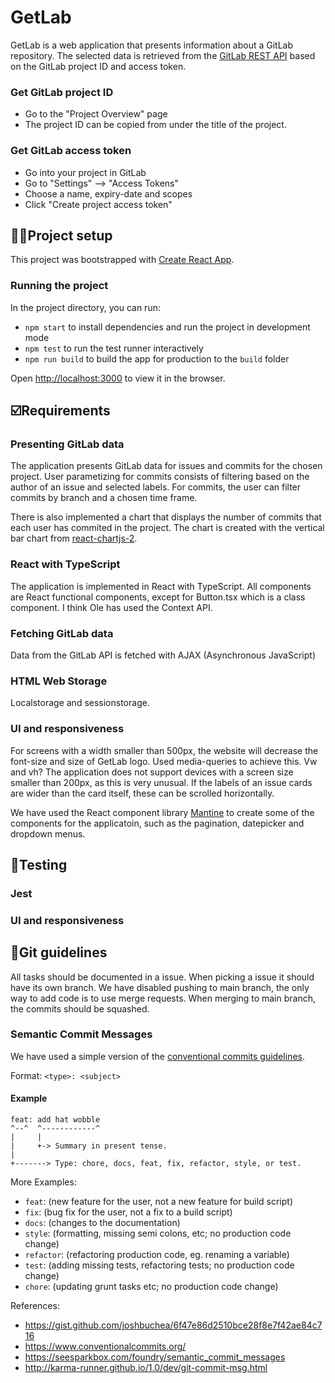 # GetLab
GetLab is a web application that presents information about a GitLab repository. The selected data is retrieved from the [GitLab REST API](https://docs.GitLab.com/ee/api/) based on the GitLab project ID and access token. 

### Get GitLab project ID
- Go to the "Project Overview" page
- The project ID can be copied from under the title of the project.

### Get GitLab access token
- Go into your project in GitLab
- Go to "Settings" --> "Access Tokens"
- Choose a name, expiry-date and scopes
- Click "Create project access token"

## 👩‍💻Project setup 

This project was bootstrapped with [Create React App](https://github.com/facebook/create-react-app).

### Running the project

In the project directory, you can run:

- `npm start` to install dependencies and run the project in development mode
- `npm test` to run the test runner interactively
- `npm run build` to build the app for production to the `build` folder

Open [http://localhost:3000](http://localhost:3000) to view it in the browser.

## ☑️Requirements

### Presenting GitLab data
The application presents GitLab data for issues and commits for the chosen project.
User parametizing for commits consists of filtering based on the author of an issue and selected labels. 
For commits, the user can filter commits by branch and a chosen time frame. 

There is also implemented a chart that displays the number of commits that each user has commited in the project. The chart is created with the vertical bar chart from [react-chartjs-2](https://react-chartjs-2.js.org/examples/vertical-bar-chart/). 

### React with TypeScript
The application is implemented in React with TypeScript. 
All components are React functional components, except for Button.tsx which is a class component. 
I think Ole has used the Context API. 

### Fetching GitLab data
Data from the GitLab API is fetched with AJAX (Asynchronous JavaScript)

### HTML Web Storage
Localstorage and sessionstorage.

### UI and responsiveness
For screens with a width smaller than 500px, the website will decrease the font-size and size of GetLab logo. Used media-queries to achieve this. Vw and vh? The application does not support devices with a screen size smaller than 200px, as this is very unusual. If the labels of an issue cards are wider than the card itself, these can be scrolled horizontally. 

We have used the React component library [Mantine](https://mantine.dev) to create some of the components for the applicatoin, such as the pagination, datepicker and dropdown menus. 


## 🧪Testing

### Jest

### UI and responsiveness


## 🚀Git guidelines

All tasks should be documented in a issue. When picking a issue it should have its own branch. We have disabled pushing to main branch, the only way to add code is to use merge requests. When merging to main branch, the commits should be squashed.

### Semantic Commit Messages

We have used a simple version of the [conventional commits guidelines](https://www.conventionalcommits.org/en/v1.0.0/).

Format: `<type>: <subject>`

#### Example

```
feat: add hat wobble
^--^  ^------------^
|     |
|     +-> Summary in present tense.
|
+-------> Type: chore, docs, feat, fix, refactor, style, or test.
```

More Examples:

- `feat`: (new feature for the user, not a new feature for build script)
- `fix`: (bug fix for the user, not a fix to a build script)
- `docs`: (changes to the documentation)
- `style`: (formatting, missing semi colons, etc; no production code change)
- `refactor`: (refactoring production code, eg. renaming a variable)
- `test`: (adding missing tests, refactoring tests; no production code change)
- `chore`: (updating grunt tasks etc; no production code change)

References:

- https://gist.github.com/joshbuchea/6f47e86d2510bce28f8e7f42ae84c716
- https://www.conventionalcommits.org/
- https://seesparkbox.com/foundry/semantic_commit_messages
- http://karma-runner.github.io/1.0/dev/git-commit-msg.html

